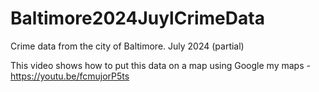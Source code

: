 # Baltimore2024JuylCrimeData
Crime data from the city of Baltimore. July 2024 (partial)

This video shows how to put this data on a map using Google my maps - https://youtu.be/fcmujorP5ts

